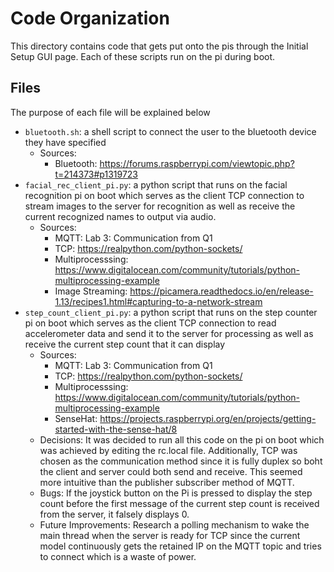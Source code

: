 # Code Organization
This directory contains code that gets put onto the pis through the Initial Setup GUI page. Each of these scripts run on the pi during boot.

## Files
The purpose of each file will be explained below
- `bluetooth.sh`: a shell script to connect the user to the bluetooth device they have specified
    - Sources:
       - Bluetooth: https://forums.raspberrypi.com/viewtopic.php?t=214373#p1319723 
- `facial_rec_client_pi.py`: a python script that runs on the facial recognition pi on boot which serves as the client TCP connection to stream images to the server for recognition as well as receive the current recognized names to output via audio.
    - Sources:
      - MQTT: Lab 3: Communication from Q1   
      - TCP: https://realpython.com/python-sockets/  
      - Multiprocesssing: https://www.digitalocean.com/community/tutorials/python-multiprocessing-example  
      - Image Streaming: https://picamera.readthedocs.io/en/release-1.13/recipes1.html#capturing-to-a-network-stream  
- `step_count_client_pi.py`: a python script that runs on the step counter pi on boot which serves as the client TCP connection to read accelerometer data and send it to the server for processing as well as receive the current step count that it can display
    - Sources:
      - MQTT: Lab 3: Communication from Q1 
      - TCP: https://realpython.com/python-sockets/
      - Multiprocesssing: https://www.digitalocean.com/community/tutorials/python-multiprocessing-example
      - SenseHat: https://projects.raspberrypi.org/en/projects/getting-started-with-the-sense-hat/8
   - Decisions: It was decided to run all this code on the pi on boot which was achieved by editing the rc.local file. Additionally, TCP was chosen as the communication method since it is fully duplex so boht the client and server could both send and receive. This seemed more intuitive than the publisher subscriber method of MQTT.
   - Bugs: If the joystick button on the Pi is pressed to display the step count before the first message of the current step count is received from the server, it falsely displays 0.
   - Future Improvements: Research a polling mechanism to wake the main thread when the server is ready for TCP since the current model continuously gets the retained IP on the MQTT topic and tries to connect which is a waste of power.

